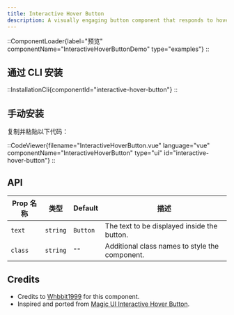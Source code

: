 ```yaml
---
title: Interactive Hover Button
description: A visually engaging button component that responds to hover with dynamic transitions, adapting smoothly between light and dark modes for enhanced user interactivity.
---
```


::ComponentLoader{label="预览" componentName="InteractiveHoverButtonDemo" type="examples"}
::

## 通过 CLI 安装

::InstallationCli{componentId="interactive-hover-button"}
::

## 手动安装

复制并粘贴以下代码：

::CodeViewer{filename="InteractiveHoverButton.vue" language="vue" componentName="InteractiveHoverButton" type="ui" id="interactive-hover-button"}
::

## API

| Prop 名称 | 类型     | Default  | 描述                                           |
| --------- | -------- | -------- | ---------------------------------------------- |
| `text`    | `string` | `Button` | The text to be displayed inside the button.    |
| `class`   | `string` | `""`     | Additional class names to style the component. |

## Credits

- Credits to [Whbbit1999](https://github.com/Whbbit1999) for this component.
- Inspired and ported from [Magic UI Interactive Hover Button](https://magicui.design/docs/components/interactive-hover-button).
